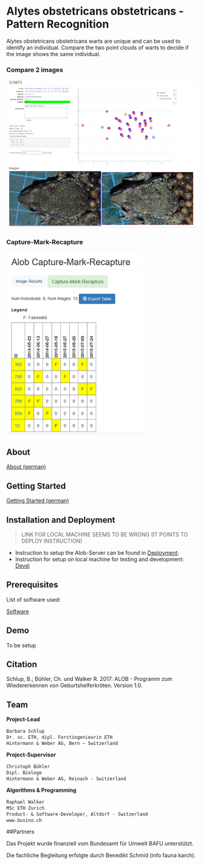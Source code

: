 # Alytes obstetricans obstetricans - Pattern Recognition

Alytes obstetricans obstetricans warts are unique and can be used to identify an individual.
Compare the two point clouds of warts to decide if the image shows the same individual.

### Compare 2 images

![Compare 2 images](doc/source/images/alob_screen.png)

### Capture-Mark-Recapture

![Compare 2 images](doc/source/images/alob_mcr.png)


## About

[About (german)](doc/source/about.rst)

## Getting Started

[Getting Started (german)](doc/source/getting_started.rst)


## Installation and Deployment

> LINK FOR LOCAL MACHINE SEEMS TO BE WRONG (IT POINTS TO DEPLOY INSTRUCTION)

* Instruction to setup the Alob-Server can be found in [Deployment](doc/source/deploy.rst).
* Instruction for setup on local machine for testing and development: [Devel](doc/source/deploy.rst)

## Prerequisites

List of software used:

[Software](doc/source/software.rst)


## Demo

To be setup


## Citation

Schlup, B.; Bühler, Ch. und Walker R. 2017: ALOB - Programm zum Wiedererkennen von Geburtshelferkröten. Version 1.0.


## Team


**Project-Lead**

```
Barbara Schlup
Dr. sc. ETH, dipl. Forstingenieurin ETH
Hintermann & Weber AG, Bern – Switzerland
```

**Project-Supervisor**

```
Christoph Bühler
Dipl. Biologe 
Hintermann & Weber AG, Reinach - Switzerland
```

**Algorithms & Programming**

```
Raphael Walker
MSc ETH Zurich
Product- & Software-Developer, Altdorf - Switzerland
www.busino.ch
```


##Partners

Das Projekt wurde finanziell vom Bundesamt für Umwelt BAFU unterstützt.

Die fachliche Begleitung erfolgte durch Benedikt Schmid (info fauna karch).
